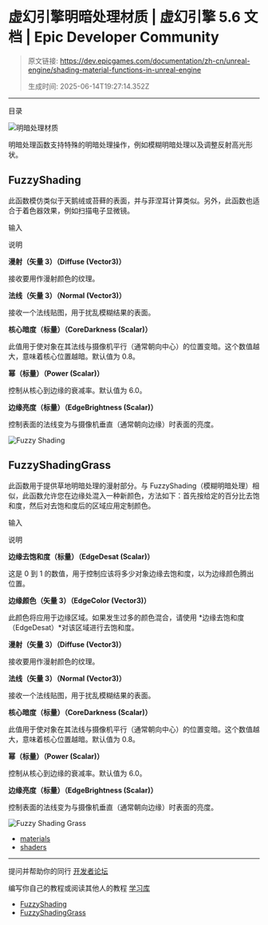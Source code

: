 # 虚幻引擎明暗处理材质 | 虚幻引擎 5.6 文档 | Epic Developer Community

> 原文链接: https://dev.epicgames.com/documentation/zh-cn/unreal-engine/shading-material-functions-in-unreal-engine
> 
> 生成时间: 2025-06-14T19:27:14.352Z

---

目录

![明暗处理材质](https://dev.epicgames.com/community/api/documentation/image/a6d6377a-c65c-49a1-b4cb-0ef73c635675?resizing_type=fill&width=1920&height=335)

明暗处理函数支持特殊的明暗处理操作，例如模糊明暗处理以及调整反射高光形状。

## FuzzyShading

此函数模仿类似于天鹅绒或苔藓的表面，并与菲涅耳计算类似。另外，此函数也适合于着色器效果，例如扫描电子显微镜。

输入

说明

**漫射（矢量 3）（Diffuse (Vector3)）**

接收要用作漫射颜色的纹理。

**法线（矢量 3）（Normal (Vector3)）**

接收一个法线贴图，用于扰乱模糊结果的表面。

**核心暗度（标量）（CoreDarkness (Scalar)）**

此值用于使对象在其法线与摄像机平行（通常朝向中心）的位置变暗。这个数值越大，意味着核心位置越暗。默认值为 0.8。

**幂（标量）（Power (Scalar)）**

控制从核心到边缘的衰减率。默认值为 6.0。

**边缘亮度（标量）（EdgeBrightness (Scalar)）**

控制表面的法线变为与摄像机垂直（通常朝向边缘）时表面的亮度。

![Fuzzy Shading](https://d1iv7db44yhgxn.cloudfront.net/documentation/images/6b384194-4477-42f2-8eea-cd78d28d89fa/fuzzy-shading.png)

## FuzzyShadingGrass

此函数用于提供草地明暗处理的漫射部分。与 FuzzyShading（模糊明暗处理）相似，此函数允许您在边缘处混入一种新颜色，方法如下：首先按给定的百分比去饱和度，然后对去饱和度后的区域应用定制颜色。

输入

说明

**边缘去饱和度（标量）（EdgeDesat (Scalar)）**

这是 0 到 1 的数值，用于控制应该将多少对象边缘去饱和度，以为边缘颜色腾出位置。

**边缘颜色（矢量 3）（EdgeColor (Vector3)）**

此颜色将应用于边缘区域。如果发生过多的颜色混合，请使用 *边缘去饱和度（EdgeDesat）*对该区域进行去饱和度。

**漫射（矢量 3）（Diffuse (Vector3)）**

接收要用作漫射颜色的纹理。

**法线（矢量 3）（Normal (Vector3)）**

接收一个法线贴图，用于扰乱模糊结果的表面。

**核心暗度（标量）（CoreDarkness (Scalar)）**

此值用于使对象在其法线与摄像机平行（通常朝向中心）的位置变暗。这个数值越大，意味着核心位置越暗。默认值为 0.8。

**幂（标量）（Power (Scalar)）**

控制从核心到边缘的衰减率。默认值为 6.0。

**边缘亮度（标量）（EdgeBrightness (Scalar)）**

控制表面的法线变为与摄像机垂直（通常朝向边缘）时表面的亮度。

![Fuzzy Shading Grass](https://d1iv7db44yhgxn.cloudfront.net/documentation/images/d750b12a-ca4d-420f-83fd-d56e40016246/fuzzy-shading-grass.png)

-   [materials](https://dev.epicgames.com/community/search?query=materials)
-   [shaders](https://dev.epicgames.com/community/search?query=shaders)

* * *

提问并帮助你的同行 [开发者论坛](https://forums.unrealengine.com/categories?tag=unreal-engine)

编写你自己的教程或阅读其他人的教程 [学习库](https://dev.epicgames.com/community/unreal-engine/learning)

-   [FuzzyShading](/documentation/zh-cn/unreal-engine/shading-material-functions-in-unreal-engine#fuzzyshading)
-   [FuzzyShadingGrass](/documentation/zh-cn/unreal-engine/shading-material-functions-in-unreal-engine#fuzzyshadinggrass)